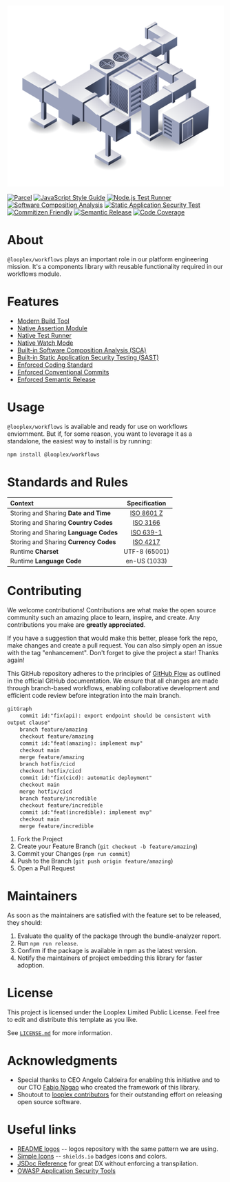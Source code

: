 <p align="center">
  <img src="https://github.com/looplex-osi/workflows/blob/master/logomark.png?raw=true" alt="@looplex/workflows logomark" width="512" />
</p>

[![Parcel](https://img.shields.io/badge/built_by-parcel-8DD6F9.svg?style=for-the-badge&logo=webpack)](https://parceljs.org/getting-started/library/)
[![JavaScript Style Guide](https://img.shields.io/badge/code_style-standard-f7df1e.svg?style=for-the-badge&logo=standardjs)](https://standardjs.com)
[![Node.js Test Runner](https://img.shields.io/badge/test_by-node-c21325.svg?style=for-the-badge&logo=nodedotjs)](https://nodejs.org/api/test.html)
[![Software Composition Analysis](https://img.shields.io/badge/sca_by-dependabot-025E8C.svg?style=for-the-badge&logo=dependabot)](https://github.com/features/security)
[![Static Application Security Test](https://img.shields.io/badge/sast_by-codeql-0f305f.svg?style=for-the-badge&logo=snyk)](https://codeql.github.com/)
[![Commitizen Friendly](https://img.shields.io/badge/commitizen-friendly-f05032.svg?style=for-the-badge&logo=git)](http://commitizen.github.io/cz-cli/)
[![Semantic Release](https://img.shields.io/badge/semantic-release-cb3837.svg?style=for-the-badge&logo=semantic-release)](https://semantic-release.gitbook.io/semantic-release/)
[![Code Coverage](https://img.shields.io/badge/observability_with-coverage-3F5767.svg?style=for-the-badge&logo=coveralls)](https://coveralls.io/)

# About

`@looplex/workflows` plays an important role in our platform engineering mission. It's a components library with reusable functionality required in our workflows module.

# Features

- [Modern Build Tool](https://parceljs.org/getting-started/library/)
- [Native Assertion Module](https://nodejs.org/api/assert.html)
- [Native Test Runner](https://nodejs.org/api/test.html)
- [Native Watch Mode](https://nodejs.org/docs/v20.12.1/api/test.html#watch-mode)
- [Built-in Software Composition Analysis (SCA)](https://github.com/dependabot)
- [Built-in Static Application Security Testing (SAST)](https://codeql.github.com/)
- [Enforced Coding Standard](https://standardjs.com/)
- [Enforced Conventional Commits](https://www.conventionalcommits.org/en/v1.0.0/)
- [Enforced Semantic Release](https://semver.org/)

# Usage

`@looplex/workflows` is available and ready for use on workflows enviornment. But if, for some reason, you want to leverage it as a standalone, the easiest way to install is by running:

```bash
npm install @looplex/workflows
```

# Standards and Rules

| Context                                |                            Specification                             |
|:---------------------------------------|:--------------------------------------------------------------------:|
| Storing and Sharing **Date and Time**  | [ISO 8601 Z](https://www.iso.org/iso-8601-date-and-time-format.html) |
| Storing and Sharing **Country Codes**  |     [ISO 3166](https://www.iso.org/iso-3166-country-codes.html)      |
| Storing and Sharing **Language Codes** |     [ISO 639-1](https://www.iso.org/iso-639-language-codes.html)     |
| Storing and Sharing **Currency Codes** |     [ISO 4217](https://www.iso.org/iso-4217-currency-codes.html)     |
| Runtime **Charset**                    |                            UTF-8 (65001)                             |
| Runtime **Language Code**              |                             en-US (1033)                             |

# Contributing

We welcome contributions! Contributions are what make the open source community such an amazing place to learn, inspire, and create. Any contributions you make are **greatly appreciated**.

If you have a suggestion that would make this better, please fork the repo, make changes and create a pull request. You can also simply open an issue with the tag "enhancement". Don't forget to give the project a star! Thanks again!

This GitHub repository adheres to the principles of [GitHub Flow](https://docs.github.com/en/get-started/using-github/github-flow) as outlined in the official GitHub documentation. We ensure that all changes are made through branch-based workflows, enabling collaborative development and efficient code review before integration into the main branch.

```mermaid
gitGraph
    commit id:"fix(api): export endpoint should be consistent with output clause"
    branch feature/amazing
    checkout feature/amazing
    commit id:"feat(amazing): implement mvp"
    checkout main
    merge feature/amazing
    branch hotfix/cicd
    checkout hotfix/cicd
    commit id:"fix(cicd): automatic deployment"
    checkout main
    merge hotfix/cicd
    branch feature/incredible
    checkout feature/incredible
    commit id:"feat(incredible): implement mvp"
    checkout main
    merge feature/incredible
```

1. Fork the Project
1. Create your Feature Branch (`git checkout -b feature/amazing`)
1. Commit your Changes (`npm run commit`)
1. Push to the Branch (`git push origin feature/amazing`)
1. Open a Pull Request

# Maintainers

As soon as the maintainers are satisfied with the feature set to be released, they should:

1. Evaluate the quality of the package through the bundle-analyzer report.
1. Run `npm run release`.
1. Confirm if the package is available in npm as the latest version.
1. Notify the maintainers of project embedding this library for faster adoption.

# License

This project is licensed under the Looplex Limited Public License. Feel free to edit and distribute this template as you like.

See [`LICENSE.md`](/LICENSE.md) for more information.

# Acknowledgments
* Special thanks to CEO Angelo Caldeira for enabling this initiative and to our CTO [Fabio Nagao](https://github.com/nagaozen/) who created the framework of this library.
* Shoutout to [looplex contributors](https://github.com/orgs/looplex/people) for their outstanding effort on releasing open source software.

# Useful links
* [README logos](https://stock.adobe.com/br/contributor/208853516/hasan?load_type=author) -- logos repository with the same pattern we are using.
* [Simple Icons](https://simpleicons.org/) -- `shields.io` badges icons and colors.
* [JSDoc Reference](https://www.typescriptlang.org/docs/handbook/jsdoc-supported-types.html) for great DX without enforcing a transpilation.
* [OWASP Application Security Tools](https://owasp.org/www-community/Free_for_Open_Source_Application_Security_Tools)